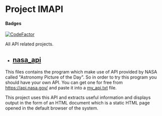 # Project IMAPI
#### Badges
[![CodeFactor](https://www.codefactor.io/repository/github/mayuresh-22/imapi/badge)](https://www.codefactor.io/repository/github/mayuresh-22/imapi)

All API related projects.

- ## [nasa_api](nasa_api/main.py)
This files contains the program which make use of API provided by NASA called "Astronomy Picture of the Day".
So in order to try this program you should have your own API. You can get one for free from https://api.nasa.gov/ and paste it into a [my_api.txt](nasa_api/my_api.txt) file.

This project uses this API and extracts useful information and displays output in the form of an HTML document which is a static HTML page opened in the default browser of the system.
